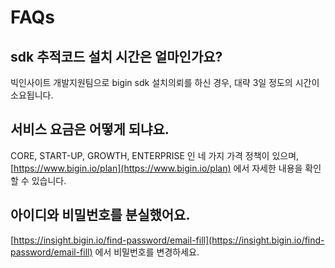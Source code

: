 # FAQs



## sdk 추적코드 설치 시간은 얼마인가요?


빅인사이트 개발지원팀으로 bigin sdk 설치의뢰를 하신 경우, 
대략 3일 정도의 시간이 소요됩니다.



## 서비스 요금은 어떻게 되냐요.

CORE, START-UP, GROWTH, ENTERPRISE 인 네 가지 가격 정책이 있으며,<br>
[https://www.bigin.io/plan](https://www.bigin.io/plan) 에서 자세한 내용을 확인할 수 있습니다. 


## 아이디와 비밀번호를 분실했어요.

[https://insight.bigin.io/find-password/email-fill](https://insight.bigin.io/find-password/email-fill) 에서 비밀번호를 변경하세요.

